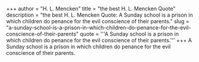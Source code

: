 +++
author = "H. L. Mencken"
title = "the best H. L. Mencken Quote"
description = "the best H. L. Mencken Quote: A Sunday school is a prison in which children do penance for the evil conscience of their parents."
slug = "a-sunday-school-is-a-prison-in-which-children-do-penance-for-the-evil-conscience-of-their-parents"
quote = '''A Sunday school is a prison in which children do penance for the evil conscience of their parents.'''
+++
A Sunday school is a prison in which children do penance for the evil conscience of their parents.
